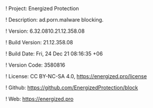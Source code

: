 ! Project: Energized Protection

! Description: ad.porn.malware blocking.

! Version: 6.32.0810.21.12.358.08

! Build Version: 21.12.358.08

! Build Date: Fri, 24 Dec 21 08:16:35 +06

! Version Code: 3580816

! License: CC BY-NC-SA 4.0, https://energized.pro/license

! Github: https://github.com/EnergizedProtection/block

! Web: https://energized.pro
